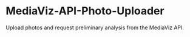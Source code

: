 # MediaViz-API-Photo-Uploader
Upload photos and request preliminary analysis from the MediaViz API.

